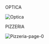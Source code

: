 OPTICA

![Optica](https://user-images.githubusercontent.com/120043339/226475707-5b96607e-3666-4ecf-ad6e-318ab23c6e05.jpg)


PIZZERIA

![Pizzeria-page-0](https://user-images.githubusercontent.com/120043339/226373547-168d78d6-beba-4af1-a493-f684f7a3bcf6.jpg)
